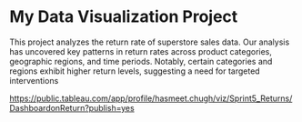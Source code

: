    # My Data Visualization Project

   This project analyzes the return rate of superstore sales data. Our analysis has uncovered key patterns in return rates across product categories, geographic regions, and time periods. Notably, certain categories and regions exhibit higher return levels, suggesting a need for targeted interventions


https://public.tableau.com/app/profile/hasmeet.chugh/viz/Sprint5_Returns/DashboardonReturn?publish=yes
